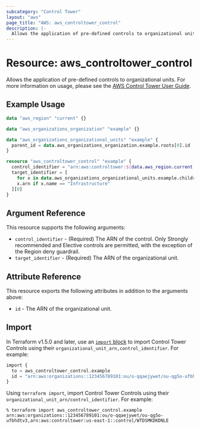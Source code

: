 ```yaml
---
subcategory: "Control Tower"
layout: "aws"
page_title: "AWS: aws_controltower_control"
description: |-
  Allows the application of pre-defined controls to organizational units.
---
```


# Resource: aws_controltower_control

Allows the application of pre-defined controls to organizational units. For more information on usage, please see the
[AWS Control Tower User Guide](https://docs.aws.amazon.com/controltower/latest/userguide/enable-guardrails.html).

## Example Usage

```terraform
data "aws_region" "current" {}

data "aws_organizations_organization" "example" {}

data "aws_organizations_organizational_units" "example" {
  parent_id = data.aws_organizations_organization.example.roots[0].id
}

resource "aws_controltower_control" "example" {
  control_identifier = "arn:aws:controltower:${data.aws_region.current.name}::control/AWS-GR_EC2_VOLUME_INUSE_CHECK"
  target_identifier = [
    for x in data.aws_organizations_organizational_units.example.children :
    x.arn if x.name == "Infrastructure"
  ][0]
}
```

## Argument Reference

This resource supports the following arguments:

* `control_identifier` - (Required) The ARN of the control. Only Strongly recommended and Elective controls are permitted, with the exception of the Region deny guardrail.
* `target_identifier` - (Required) The ARN of the organizational unit.

## Attribute Reference

This resource exports the following attributes in addition to the arguments above:

* `id` - The ARN of the organizational unit.

## Import

In Terraform v1.5.0 and later, use an [`import` block](https://developer.hashicorp.com/terraform/language/import) to import Control Tower Controls using their `organizational_unit_arn,control_identifier`. For example:

```terraform
import {
  to = aws_controltower_control.example
  id = "arn:aws:organizations::123456789101:ou/o-qqaejywet/ou-qg5o-ufbhdtv3,arn:aws:controltower:us-east-1::control/WTDSMKDKDNLE"
}
```

Using `terraform import`, import Control Tower Controls using their `organizational_unit_arn/control_identifier`. For example:

```console
% terraform import aws_controltower_control.example arn:aws:organizations::123456789101:ou/o-qqaejywet/ou-qg5o-ufbhdtv3,arn:aws:controltower:us-east-1::control/WTDSMKDKDNLE
```
